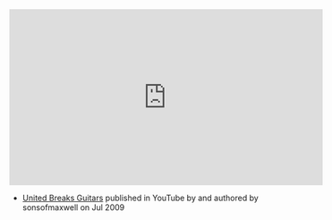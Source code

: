 
<iframe width="560" height="315" src="https://www.youtube.com/embed/5YGc4zOqozo" title="YouTube video player" frameborder="0" allow="accelerometer; autoplay; clipboard-write; encrypted-media; gyroscope; picture-in-picture; web-share" allowfullscreen></iframe>

- [United Breaks Guitars](https://www.youtube.com/watch?v=5YGc4zOqozo) published in YouTube by  and authored by sonsofmaxwell on Jul 2009


